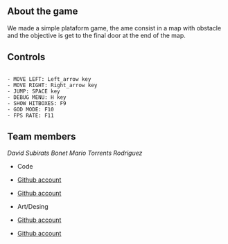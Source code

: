 ## About the game

We made a simple plataform game, the ame consist in a map with obstacle and the objective is get to the final door at the end of the map.

## Controls
~~~~~~~~~~~~~~~

- MOVE LEFT: Left_arrow key
- MOVE RIGHT: Right_arrow key
- JUMP: SPACE key
- DEBUG MENU: H key
- SHOW HITBOXES: F9
- GOD MODE: F10
- FPS RATE: F11

~~~~~~~~~~~~~~~

## Team members

_David Subirats Bonet_
_Mario Torrents Rodriguez_

* Code
* [Github account](https://github.com/Deivid13SB)
* [Github account](https://github.com/MarioTorrentsRodriguez)

* Art/Desing
* [Github account](https://github.com/Deivid13SB)
* [Github account](https://github.com/MarioTorrentsRodriguez)
